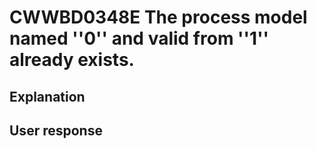 # CWWBD0348E The process model named ''0'' and valid from ''1'' already exists.

## Explanation

## User response